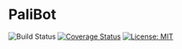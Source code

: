 # PaliBot

![Build Status](https://github.com/tickleBritches/palibot/workflows/PaliBot/badge.svg?branch=main) [![Coverage Status](https://coveralls.io/repos/github/tickleBritches/palibot/badge.svg?branch=main)](https://coveralls.io/github/tickleBritches/palibot?branch=main) [![License: MIT](https://img.shields.io/badge/License-MIT-green.svg)](https://github.com/tickleBritches/palibot/blob/main/LICENSE)
